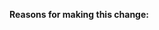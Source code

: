 **Reasons for making this change:**
<!-- Include your relationship to the project and what you expect to get from this change. -->
